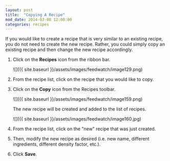 ```yaml
---
layout: post
title:  "Copying A Recipe"
mod_date: 2014-03-08 12:00:00
categories: recipes
---
```


If you would like to create a recipe that is very similar to an existing recipe, you do not need to create the new recipe. Rather, you could simply copy an existing recipe and then change the new recipe accordingly.

1.	Click on the **Recipes** icon from the ribbon bar.

	![]({{ site.baseurl }}/assets/images/feedwatch/image129.png)

2.	From the recipe list, click on the recipe that you would like to copy.
3.	Click on the **Copy** icon from the Recipes toolbar.

	![]({{ site.baseurl }}/assets/images/feedwatch/image159.png)

	The new recipe will be created and added to the list of recipes.

	![]({{ site.baseurl }}/assets/images/feedwatch/image160.jpg)

4.	From the recipe list, click on the "new" recipe that was just created.
5.	Then, modify the new recipe as desired (i.e. new name, different ingredients, different density factor, etc.).
6.	Click **Save**.
